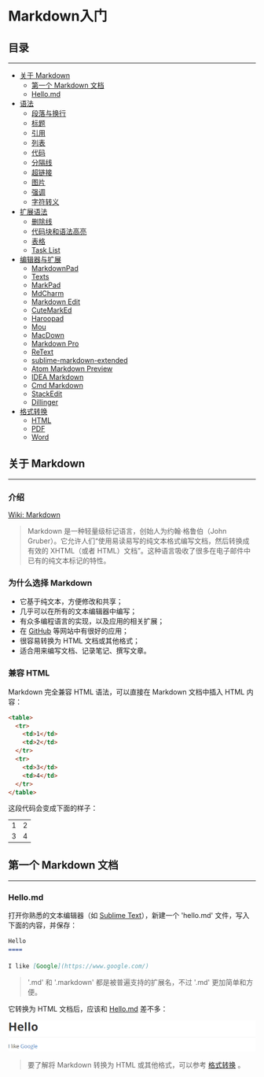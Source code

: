 # Markdown入门

## 目录
---

* [关于 Markdown](#关于-markdown)
  - [第一个 Markdown 文档](article/about/helloworld.md)
  - [Hello.md](article/about/hello.md)
* [语法](article/syntax/readme.md)
  - [段落与换行](article/syntax/paragraphs-and-line-breaks.md)
  - [标题](article/syntax/headers.md)
  - [引用](article/syntax/blockquotes.md)
  - [列表](article/syntax/lists.md)
  - [代码](article/syntax/code.md)
  - [分隔线](article/syntax/horizontal-rule.md)
  - [超链接](article/syntax/links.md)
  - [图片](article/syntax/images.md)
  - [强调](article/syntax/emphasis.md)
  - [字符转义](article/syntax/blackslash-escapes.md)
* [扩展语法](article/extension/readme.md)
  - [删除线](article/extension/strikethrougn.md)
  - [代码块和语法高亮](article/extension/code-blocks-and-highlighting.md)
  - [表格](article/extension/table.md)
  - [Task List](article/extension/task-list.md)
* [编辑器与扩展](article/tools/readme.md)
  - [MarkdownPad](article/tools/markdownpad.md)
  - [Texts](article/tools/texts.md)
  - [MarkPad](article/tools/markpad.md)
  - [MdCharm](article/tools/mdcharm.md)
  - [Markdown Edit](article/tools/markdown-edit.md)
  - [CuteMarkEd](article/tools/cutemarked.md)
  - [Haroopad](article/tools/haroopad.md)
  - [Mou](article/tools/mou.md)
  - [MacDown](article/tools/macdown.md)
  - [Markdown Pro](article/tools/markdown-pro.md)
  - [ReText](article/tools/retext.md)
  - [sublime-markdown-extended](article/tools/sublime-markdown-extended.md)
  - [Atom Markdown Preview](article/tools/atom-markdown-preview.md)
  - [IDEA Markdown](article/tools/idea-markdown.md)
  - [Cmd Markdown](article/tools/cmd-markdown.md)
  - [StackEdit](article/tools/stackedit.md)
  - [Dillinger](article/tools/dillinger.md)
* [格式转换](article/convert/readme.md)
  - [HTML](article/convert/html.md)
  - [PDF](article/convert/pdf.md)
  - [Word](article/convert/word.md)

## 关于 Markdown
---

### 介绍

[Wiki: Markdown](http://zh.wikipedia.org/wiki/Markdown "Wiki: Markdown")

>Markdown 是一种轻量级标记语言，创始人为约翰·格鲁伯（John Gruber）。它允许人们“使用易读易写的纯文本格式编写文档，然后转换成有效的 XHTML（或者 HTML）文档”。这种语言吸收了很多在电子邮件中已有的纯文本标记的特性。

### 为什么选择 Markdown

+ 它基于纯文本，方便修改和共享；
+ 几乎可以在所有的文本编辑器中编写；
+ 有众多编程语言的实现，以及应用的相关扩展；
+ 在 [GitHub](https://github.com/) 等网站中有很好的应用；
+ 很容易转换为 HTML 文档或其他格式；
+ 适合用来编写文档、记录笔记、撰写文章。

### 兼容 HTML

Markdown 完全兼容 HTML 语法，可以直接在 Markdown 文档中插入 HTML 内容：

```html
<table>
  <tr>
    <td>1</td>
    <td>2</td>
  </tr>
  <tr>
    <td>3</td>
    <td>4</td>
  </tr>
</table>
```

这段代码会变成下面的样子：

<table>
  <tr>
    <td>1</td>
    <td>2</td>
  </tr>
  <tr>
    <td>3</td>
    <td>4</td>
  </tr>
</table>


## 第一个 Markdown 文档
----

### Hello.md

打开你熟悉的文本编辑器（如 [Sublime Text](http://www.sublimetext.com/)），新建一个 'hello.md' 文件，写入下面的内容，并保存：

```markdown
Hello
====

I like [Google](https://www.google.com/)
```

>'.md' 和 '.markdown' 都是被普遍支持的扩展名，不过 '.md' 更加简单和方便。

它转换为 HTML 文档后，应该和 [Hello.md](hello.html) 差不多：

![Hello.md](learningmarkdown-images/hello.png 'Hello.md')

>要了解将 Markdown 转换为 HTML 或其他格式，可以参考 [格式转换](../convert/readme.md) 。

